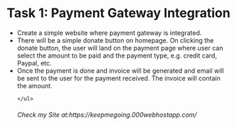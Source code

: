 <h1>Task 1: Payment Gateway
Integration</h1>

<p>
    <ul>
        <li> Create a simple website where payment gateway is integrated.</li>
        <li> There will be a simple donate button on homepage. On clicking
        the donate button, the user will land on the payment page where
        user can select the amount to be paid and the payment type, e.g.
        credit card, Paypal, etc.</li>
        <li>Once the payment is done and invoice will be generated and
email will be sent to the user for the payment received. The
invoice will contain the amount. </li>

       

    
    </ul>



</p>

<h6> Check my Site at:https://keepmegoing.000webhostapp.com/ </h6>
